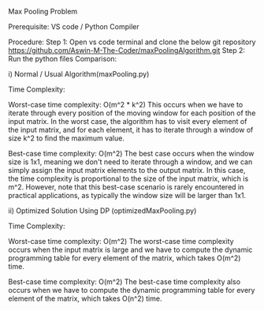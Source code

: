 Max Pooling Problem

Prerequisite:
		VS code / Python Compiler

Procedure:
	Step 1: Open vs code terminal and clone the below git repository
https://github.com/Aswin-M-The-Coder/maxPoolingAlgorithm.git
	Step 2: Run the python files
Comparison:

i) Normal / Usual Algorithm(maxPooling.py)

Time Complexity:

Worst-case time complexity: O(m^2 * k^2)
This occurs when we have to iterate through every position of the moving window for each position of the input matrix. In the worst case, the algorithm has to visit every element of the input matrix, and for each element, it has to iterate through a window of size k^2 to find the maximum value.

Best-case time complexity: O(m^2)
The best case occurs when the window size is 1x1, meaning we don't need to iterate through a window, and we can simply assign the input matrix elements to the output matrix. In this case, the time complexity is proportional to the size of the input matrix, which is m^2. However, note that this best-case scenario is rarely encountered in practical applications, as typically the window size will be larger than 1x1.
	
 ii) Optimized Solution Using DP (optimizedMaxPooling.py)

Time Complexity:

Worst-case time complexity: O(m^2)
The worst-case time complexity occurs when the input matrix is large and we have to compute the dynamic programming table for every element of the matrix, which takes O(m^2) time.

Best-case time complexity: O(m^2)
The best-case time complexity also occurs when we have to compute the dynamic programming table for every element of the matrix, which takes O(n^2) time.
